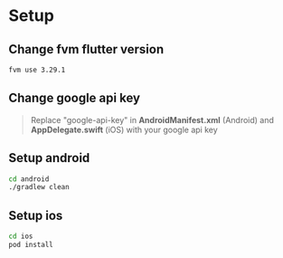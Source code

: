 # Setup

## Change fvm flutter version

```bash
fvm use 3.29.1
```

## Change google api key

> Replace "google-api-key" in **AndroidManifest.xml** (Android) and **AppDelegate.swift** (iOS) with your google api key

## Setup android

```bash
cd android
./gradlew clean
```

## Setup ios

```bash
cd ios
pod install
```